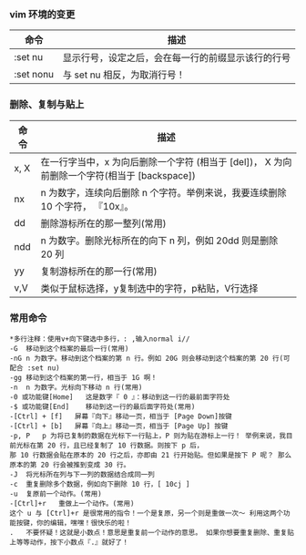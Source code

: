 ### vim 环境的变更
命令 | 描述
------------ | -------------
:set nu | 显示行号，设定之后，会在每一行的前缀显示该行的行号
:set nonu | 与 set nu 相反，为取消行号！

### 删除、复制与贴上
命令 | 描述
------------ | -------------
x, X | 在一行字当中，x 为向后删除一个字符 (相当于 [del])， X 为向前删除一个字符(相当于 [backspace])
nx | n 为数字，连续向后删除 n 个字符。举例来说，我要连续删除 10 个字符， 『10x』。
dd | 删除游标所在的那一整列(常用)
ndd | n 为数字。删除光标所在的向下 n 列，例如 20dd 则是删除 20 列
yy | 复制游标所在的那一行(常用)
v,V | 类似于鼠标选择，y复制选中的字符，p粘贴，V行选择
### 常用命令
```
*多行注释：使用v+向下键选中多行，: ,输入normal i//
-G	移动到这个档案的最后一行(常用)
-nG	n 为数字。移动到这个档案的第 n 行。例如 20G 则会移动到这个档案的第 20 行(可配合 :set nu)
-gg	移动到这个档案的第一行，相当于 1G 啊！
-n	n 为数字。光标向下移动 n 行(常用)
-0 或功能键[Home]	这是数字『 0 』：移动到这一行的最前面字符处
-$ 或功能键[End]	移动到这一行的最后面字符处(常用)
-[Ctrl] + [f]	屏幕『向下』移动一页，相当于 [Page Down]按键
-[Ctrl] + [b]	屏幕『向上』移动一页，相当于 [Page Up] 按键
-p, P	p 为将已复制的数据在光标下一行贴上，P 则为贴在游标上一行！ 举例来说，我目前光标在第 20 行，且已经复制了 10 行数据。则按下 p 后， 
那 10 行数据会贴在原本的 20 行之后，亦即由 21 行开始贴。但如果是按下 P 呢？ 那么原本的第 20 行会被推到变成 30 行。
-J	将光标所在列与下一列的数据结合成同一列
-c	重复删除多个数据，例如向下删除 10 行，[ 10cj ]
-u	复原前一个动作。(常用)
-[Ctrl]+r	重做上一个动作。(常用)
这个 u 与 [Ctrl]+r 是很常用的指令！一个是复原，另一个则是重做一次～ 利用这两个功能按键，你的编辑，嘿嘿！很快乐的啦！
.	不要怀疑！这就是小数点！意思是重复前一个动作的意思。 如果你想要重复删除、重复贴上等等动作，按下小数点『.』就好了！
```

